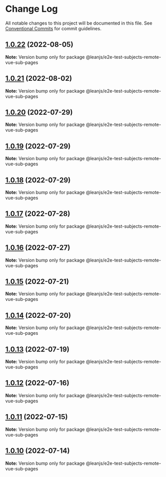 # Change Log

All notable changes to this project will be documented in this file.
See [Conventional Commits](https://conventionalcommits.org) for commit guidelines.

## [1.0.22](https://github.com/leanjs/leanjs/compare/@leanjs/e2e-test-subjects-remote-vue-sub-pages@1.0.21...@leanjs/e2e-test-subjects-remote-vue-sub-pages@1.0.22) (2022-08-05)

**Note:** Version bump only for package @leanjs/e2e-test-subjects-remote-vue-sub-pages





## [1.0.21](https://github.com/leanjs/leanjs/compare/@leanjs/e2e-test-subjects-remote-vue-sub-pages@1.0.20...@leanjs/e2e-test-subjects-remote-vue-sub-pages@1.0.21) (2022-08-02)

**Note:** Version bump only for package @leanjs/e2e-test-subjects-remote-vue-sub-pages





## [1.0.20](https://github.com/leanjs/leanjs/compare/@leanjs/e2e-test-subjects-remote-vue-sub-pages@1.0.19...@leanjs/e2e-test-subjects-remote-vue-sub-pages@1.0.20) (2022-07-29)

**Note:** Version bump only for package @leanjs/e2e-test-subjects-remote-vue-sub-pages





## [1.0.19](https://github.com/leanjs/leanjs/compare/@leanjs/e2e-test-subjects-remote-vue-sub-pages@1.0.18...@leanjs/e2e-test-subjects-remote-vue-sub-pages@1.0.19) (2022-07-29)

**Note:** Version bump only for package @leanjs/e2e-test-subjects-remote-vue-sub-pages





## [1.0.18](https://github.com/leanjs/leanjs/compare/@leanjs/e2e-test-subjects-remote-vue-sub-pages@1.0.17...@leanjs/e2e-test-subjects-remote-vue-sub-pages@1.0.18) (2022-07-29)

**Note:** Version bump only for package @leanjs/e2e-test-subjects-remote-vue-sub-pages





## [1.0.17](https://github.com/leanjs/leanjs/compare/@leanjs/e2e-test-subjects-remote-vue-sub-pages@1.0.16...@leanjs/e2e-test-subjects-remote-vue-sub-pages@1.0.17) (2022-07-28)

**Note:** Version bump only for package @leanjs/e2e-test-subjects-remote-vue-sub-pages





## [1.0.16](https://github.com/leanjs/leanjs/compare/@leanjs/e2e-test-subjects-remote-vue-sub-pages@1.0.15...@leanjs/e2e-test-subjects-remote-vue-sub-pages@1.0.16) (2022-07-27)

**Note:** Version bump only for package @leanjs/e2e-test-subjects-remote-vue-sub-pages





## [1.0.15](https://github.com/leanjs/leanjs/compare/@leanjs/e2e-test-subjects-remote-vue-sub-pages@1.0.14...@leanjs/e2e-test-subjects-remote-vue-sub-pages@1.0.15) (2022-07-21)

**Note:** Version bump only for package @leanjs/e2e-test-subjects-remote-vue-sub-pages





## [1.0.14](https://github.com/leanjs/leanjs/compare/@leanjs/e2e-test-subjects-remote-vue-sub-pages@1.0.13...@leanjs/e2e-test-subjects-remote-vue-sub-pages@1.0.14) (2022-07-20)

**Note:** Version bump only for package @leanjs/e2e-test-subjects-remote-vue-sub-pages





## [1.0.13](https://github.com/leanjs/leanjs/compare/@leanjs/e2e-test-subjects-remote-vue-sub-pages@1.0.12...@leanjs/e2e-test-subjects-remote-vue-sub-pages@1.0.13) (2022-07-19)

**Note:** Version bump only for package @leanjs/e2e-test-subjects-remote-vue-sub-pages





## [1.0.12](https://github.com/leanjs/leanjs/compare/@leanjs/e2e-test-subjects-remote-vue-sub-pages@1.0.11...@leanjs/e2e-test-subjects-remote-vue-sub-pages@1.0.12) (2022-07-16)

**Note:** Version bump only for package @leanjs/e2e-test-subjects-remote-vue-sub-pages





## [1.0.11](https://github.com/leanjs/leanjs/compare/@leanjs/e2e-test-subjects-remote-vue-sub-pages@1.0.10...@leanjs/e2e-test-subjects-remote-vue-sub-pages@1.0.11) (2022-07-15)

**Note:** Version bump only for package @leanjs/e2e-test-subjects-remote-vue-sub-pages





## [1.0.10](https://github.com/leanjs/leanjs/compare/@leanjs/e2e-test-subjects-remote-vue-sub-pages@1.0.9...@leanjs/e2e-test-subjects-remote-vue-sub-pages@1.0.10) (2022-07-14)

**Note:** Version bump only for package @leanjs/e2e-test-subjects-remote-vue-sub-pages
